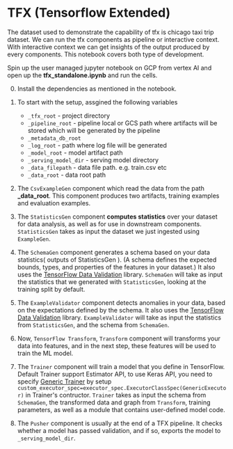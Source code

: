 
# TFX (Tensorflow Extended)

The dataset used to demonstrate the capability of tfx is chicago taxi trip dataset.
We can run the tfx components as pipeline or interactive context.
With interactive context we can get insights of the output produced by every components. 
This notebook covers both type of development. 

Spin up the user managed jupyter notebook on GCP from vertex AI and open up the **tfx_standalone.ipynb** and run the cells. 

0. Install the dependencies as mentioned in the notebook.

1. To start with the setup, assgined the following variables
    - `_tfx_root` - project directory
    - `_pipeline_root` - pipeline local or GCS path where artifacts will be stored which will be generated by the pipeline
    - `_metadata_db_root`
    - `_log_root` - path where log file will be generated
    - `_model_root` - model artifact path
    - `_serving_model_dir` - serving model directory
    - `_data_filepath` - data file path. e.g. train.csv etc
    - `_data_root` - data root path

2. The `CsvExampleGen` component which read the data from the path **_data_root**. This component produces two artifacts, training examples and evaluation examples.

3. The `StatisticsGen` component **computes statistics** over your dataset for data analysis, as well as for use in downstream components. `StatisticsGen` takes as input the dataset we just ingested using `ExampleGen`.

4. The `SchemaGen` component generates a schema based on your data statistics( outputs of StatisticsGen ). (A schema defines the expected bounds, types, and properties of the features in your dataset.) It also uses the [TensorFlow Data Validation](https://www.tensorflow.org/tfx/data_validation/get_started) library. `SchemaGen` will take as input the statistics that we generated with `StatisticsGen`, looking at the training split by default.

5. The `ExampleValidator` component detects anomalies in your data, based on the expectations defined by the schema. It also uses the [TensorFlow Data Validation](https://www.tensorflow.org/tfx/data_validation/get_started) library. `ExampleValidator` will take as input the statistics from `StatisticsGen`, and the schema from `SchemaGen`.

6. Now, `TensorFlow Transform`, `Transform` component will transforms your data into features, and in the next step, these features will be used to train the ML model.

7. The `Trainer` component will train a model that you define in TensorFlow. Default Trainer support Estimator API, to use Keras API, you need to specify [Generic Trainer](https://github.com/tensorflow/community/blob/master/rfcs/20200117-tfx-generic-trainer.md) by setup `custom_executor_spec=executor_spec.ExecutorClassSpec(GenericExecutor)` in Trainer's contructor. `Trainer` takes as input the schema from `SchemaGen`, the transformed data and graph from `Transform`, training parameters, as well as a module that contains user-defined model code.

8. The `Pusher` component is usually at the end of a TFX pipeline. It checks whether a model has passed validation, and if so, exports the model to `_serving_model_dir`.

